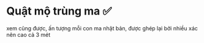 # Quật mộ trùng ma ✅

xem cũng được, ấn tượng mỗi con ma nhật bản, được ghép lại bởi nhiều xác nên cao cả 3 mét
